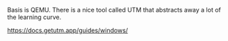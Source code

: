 Basis is QEMU. There is a nice tool called UTM that abstracts away a lot of the learning curve.

https://docs.getutm.app/guides/windows/
